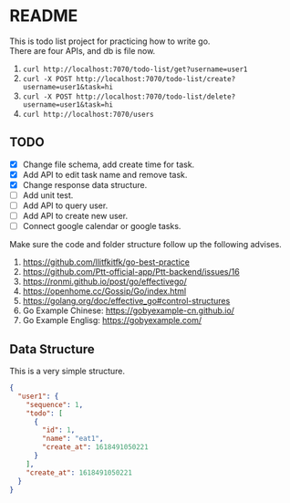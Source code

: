 # README

This is todo list project for practicing how to write go.  
There are four APIs, and db is file now.  

1. `curl http://localhost:7070/todo-list/get?username=user1`  
2. `curl -X POST http://localhost:7070/todo-list/create?username=user1&task=hi`  
3. `curl -X POST http://localhost:7070/todo-list/delete?username=user1&task=hi`
4. `curl http://localhost:7070/users`

## TODO

- [x] Change file schema, add create time for task.
- [x] Add API to edit task name and remove task.
- [x] Change response data structure.
- [ ] Add unit test.
- [ ] Add API to query user.
- [ ] Add API to create new user.
- [ ] Connect google calendar or google tasks.

Make sure the code and folder structure follow up the following advises.  
1. https://github.com/llitfkitfk/go-best-practice  
2. https://github.com/Ptt-official-app/Ptt-backend/issues/16  
3. https://ronmi.github.io/post/go/effectivego/  
4. https://openhome.cc/Gossip/Go/index.html  
5. https://golang.org/doc/effective_go#control-structures  
6. Go Example Chinese: https://gobyexample-cn.github.io/
7. Go Example Englisg: https://gobyexample.com/

## Data Structure

This is a very simple structure.

```json
{
  "user1": {
    "sequence": 1,
    "todo": [
      {
        "id": 1,
        "name": "eat1",
        "create_at": 1618491050221
      }
    ],
    "create_at": 1618491050221
  }
}
```

